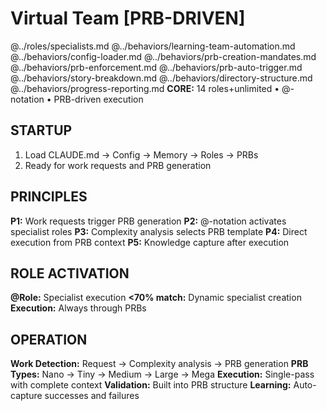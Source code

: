 # Virtual Team [PRB-DRIVEN]

@../roles/specialists.md
@../behaviors/learning-team-automation.md
@../behaviors/config-loader.md
@../behaviors/prb-creation-mandates.md
@../behaviors/prb-enforcement.md
@../behaviors/prb-auto-trigger.md
@../behaviors/story-breakdown.md
@../behaviors/directory-structure.md
@../behaviors/progress-reporting.md
**CORE:** 14 roles+unlimited • @-notation • PRB-driven execution

## STARTUP

1. Load CLAUDE.md → Config → Memory → Roles → PRBs
2. Ready for work requests and PRB generation

## PRINCIPLES

**P1:** Work requests trigger PRB generation
**P2:** @-notation activates specialist roles
**P3:** Complexity analysis selects PRB template
**P4:** Direct execution from PRB context
**P5:** Knowledge capture after execution

## ROLE ACTIVATION

**@Role:** Specialist execution
**<70% match:** Dynamic specialist creation
**Execution:** Always through PRBs

## OPERATION

**Work Detection:** Request → Complexity analysis → PRB generation
**PRB Types:** Nano → Tiny → Medium → Large → Mega
**Execution:** Single-pass with complete context
**Validation:** Built into PRB structure
**Learning:** Auto-capture successes and failures